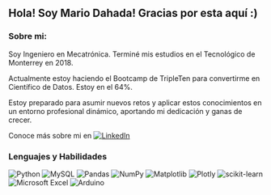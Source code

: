 ## Hola! Soy Mario Dahada! Gracias por esta aquí :)

### Sobre mi:

Soy Ingeniero en Mecatrónica. Terminé mis estudios en el Tecnológico de Monterrey en 2018.

Actualmente estoy haciendo el Bootcamp de TripleTen para convertirme en Científico de Datos. Estoy en el 64%.

Estoy preparado para asumir nuevos retos y aplicar estos conocimientos en un entorno profesional dinámico, aportando mi dedicación y ganas de crecer.

Conoce más sobre mi en [![LinkedIn](https://img.shields.io/badge/linkedin-%230077B5.svg?style=for-the-badge&logo=linkedin&logoColor=white)](www.linkedin.com/in/mariodahada)


### Lenguajes y Habilidades

![Python](https://img.shields.io/badge/python-3670A0?style=for-the-badge&logo=python&logoColor=ffdd54)
![MySQL](https://img.shields.io/badge/mysql-4479A1.svg?style=for-the-badge&logo=mysql&logoColor=white)
![Pandas](https://img.shields.io/badge/pandas-%23150458.svg?style=for-the-badge&logo=pandas&logoColor=white)
![NumPy](https://img.shields.io/badge/numpy-%23013243.svg?style=for-the-badge&logo=numpy&logoColor=white)
![Matplotlib](https://img.shields.io/badge/Matplotlib-%23ffffff.svg?style=for-the-badge&logo=Matplotlib&logoColor=black)
![Plotly](https://img.shields.io/badge/Plotly-%233F4F75.svg?style=for-the-badge&logo=plotly&logoColor=white)
![scikit-learn](https://img.shields.io/badge/scikit--learn-%23F7931E.svg?style=for-the-badge&logo=scikit-learn&logoColor=white)
![Microsoft Excel](https://img.shields.io/badge/Microsoft_Excel-217346?style=for-the-badge&logo=microsoft-excel&logoColor=white)
![Arduino](https://img.shields.io/badge/-Arduino-00979D?style=for-the-badge&logo=Arduino&logoColor=white)

